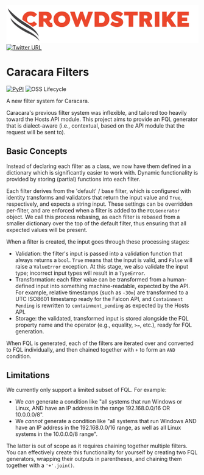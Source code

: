 ![CrowdStrike Falcon](https://raw.githubusercontent.com/CrowdStrike/falconpy/main/docs/asset/cs-logo.png) [![Twitter URL](https://img.shields.io/twitter/url?label=Follow%20%40CrowdStrike&style=social&url=https%3A%2F%2Ftwitter.com%2FCrowdStrike)](https://twitter.com/CrowdStrike)<br/>

# Caracara Filters

[![PyPI](https://img.shields.io/pypi/v/caracara-filters)](https://pypi.org/project/caracara-filters/)
![OSS Lifecycle](https://img.shields.io/osslifecycle/CrowdStrike/caracara-filters)

A new filter system for Caracara.

Caracara's previous filter system was inflexible, and tailored too heavily toward the Hosts API module. This project aims to provide an FQL generator that is dialect-aware (i.e., contextual, based on the API module that the request will be sent to).

## Basic Concepts

Instead of declaring each filter as a class, we now have them defined in a dictionary which is significantly easier to work with. Dynamic functionality is provided by storing (partial) functions into each filter.

Each filter derives from the 'default' / base filter, which is configured with identity transforms and validators that return the input value and `True`, respectively, and expects a string input. These settings can be overridden per-filter, and are enforced when a filter is added to the `FQLGenerator` object. We call this process rebasing, as each filter is rebased from a smaller dictionary over the top of the default filter, thus ensuring that all expected values will be present.

When a filter is created, the input goes through these processing stages:

- Validation: the filter's input is passed into a validation function that always returns a `bool`. `True` means that the input is valid, and `False` will raise a `ValueError` exception. At this stage, we also validate the input type; incorrect input types will result in a `TypeError`.
- Transformation: each filter value can be transformed from a human-defined input into something machine-readable, expected by the API. For example, relative timestamps (such as `-30m`) are transformed to a UTC ISO8601 timestamp ready for the Falcon API, and `Containment Pending` is rewritten to `containment_pending` as expected by the Hosts API.
- Storage: the validated, transformed input is stored alongside the FQL property name and the operator (e.g., equality, `>=`, etc.), ready for FQL generation.

When FQL is generated, each of the filters are iterated over and converted to FQL individually, and then chained together with `+` to form an `AND` condition.

## Limitations

We currently only support a limited subset of FQL. For example:

- We *can* generate a condition like "all systems that run Windows or Linux, AND have an IP address in the range 192.168.0.0/16 OR 10.0.0.0/8".
- We *cannot* generate a condition like "all systems that run Windows AND have an IP address in the 192.168.0.0/16 range, as well as all Linux systems in the 10.0.0.0/8 range".

The latter is out of scope as it requires chaining together multiple filters. You can effectively create this functionality for yourself by creating two FQL generators, wrapping their outputs in parentheses, and chaining them together with a `'+'.join()`.

